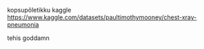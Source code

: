 kopsupõletikku kaggle
https://www.kaggle.com/datasets/paultimothymooney/chest-xray-pneumonia

tehis goddamn
